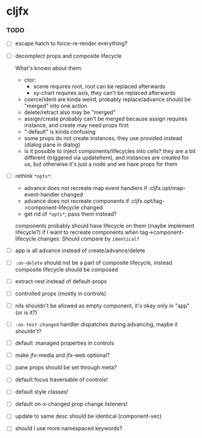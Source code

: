 # cljfx

### TODO

- [ ] escape hatch to force-re-render everything?
- [ ] decomplect props and composite lifecycle

  What's known about them:
  - ctor:
    - scene requires root, root can be replaced afterwards
    - xy-chart requires axis, they can't be replaced afterwards
  - coerce/ident are kinda weird, probably replace/advance should be "merged" into one action
  - delete/retract also may be "merged"
  - assign/create probably can't be merged because assign requires instance, and create may need props first
  - ":default" is kinda confusing
  - some props do not create instances, they use provided instead (dialog pane in dialog)
  - is it possible to inject components/lifecycles into cells? they are a bit different
  (triggered via updateItem), and instances are created for us, but otherwise it's just a node
  and we have props for them
- [ ] rethink `*opts*`:
  - advance does not recreate map event handlers if :cljfx.opt/map-event-handler changed
  - advance does not recreate components if :cljfx.opt/tag->component-lifecycle changed
  - get rid of `*opts*`, pass them instead?

  components probably should have lifecycle on them (maybe implement lifecycle?) if I want
  to recreate components when tag->component-lifecycle changes. Should compare by `identical?`

- [ ] app is all advance instead of create/advance/delete
- [ ] `:on-delete` should not be a part of composite lifecycle, instead composite lifecycle should be composed

- [ ] extract-rest instead of default-props
- [ ] controlled props (mostly in controls)
- [ ] nils shouldn't be allowed as empty component, it's okay only in "app" (or is it?)
- [ ] `:on-text-changed` handler dispatches during advancing, maybe it shouldn't?
- [ ] default :managed properties in controls
- [ ] make jfx-media and jfx-web optional?
- [ ] pane props should be set through meta?
- [ ] default focus traversable of controls!
- [ ] default style classes!
- [ ] default on-x-changed prop change listeners!

- [ ] update to same desc should be identical (component-vec)
- [ ] should I use more namespaced keywords?